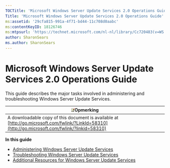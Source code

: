 ```yaml
---
TOCTitle: 'Microsoft Windows Server Update Services 2.0 Operations Guide'
Title: 'Microsoft Windows Server Update Services 2.0 Operations Guide'
ms:assetid: '29cfa815-991a-4f71-bd44-11c708d0aabc'
ms:contentKeyID: 18126746
ms:mtpsurl: 'https://technet.microsoft.com/nl-nl/library/Cc720483(v=WS.10)'
author: SharonSears
ms.author: SharonSears
---
```


Microsoft Windows Server Update Services 2.0 Operations Guide
=============================================================

This guide describes the major tasks involved in administering and troubleshooting Windows Server Update Services.

| ![](/security-updates/images/Cc720483.note(WS.10).gif)Opmerking                                                                        |
|---------------------------------------------------------------------------------------------------------------------------------------------------|
| A downloadable copy of this document is available at [http://go.microsoft.com/fwlink/?LinkId=58310](http://go.microsoft.com/fwlink/?linkid=58310) |

**In this guide**

-   [Administering Windows Server Update Services](https://technet.microsoft.com/89a56c89-a7df-4316-96a0-e8e342ecf4a8)
-   [Troubleshooting Windows Server Update Services](https://technet.microsoft.com/de75dec1-80d5-4c64-beff-89428aced855)
-   [Additional Resources for Windows Server Update Services](https://technet.microsoft.com/0700bf14-01b0-4d47-abae-e77345ca974f)
